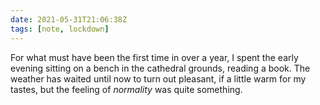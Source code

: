 ```yaml
---
date: 2021-05-31T21:06:38Z
tags: [note, lockdown]
---
```


For what must have been the first time in over a year, I spent the early evening sitting on a bench in the cathedral grounds, reading a book. The weather has waited until now to turn out pleasant, if a little warm for my tastes, but the feeling of _normality_ was quite something.
